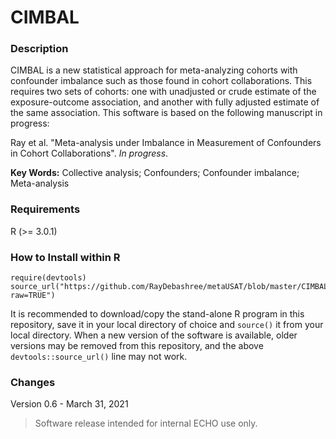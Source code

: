 # CIMBAL

### Description
CIMBAL is a new statistical approach for meta-analyzing cohorts with confounder imbalance such as those found in cohort collaborations. This requires two sets of cohorts: one with unadjusted or crude estimate of the exposure-outcome association, and another with fully adjusted estimate of the same association. This software is based on the following manuscript in progress: 

Ray et al. "Meta-analysis under Imbalance in Measurement of Confounders in Cohort Collaborations". *In progress*.

**Key Words:** Collective analysis; Confounders; Confounder imbalance; Meta-analysis

### Requirements
R (>= 3.0.1)


### How to Install within R
```{r}
require(devtools)
source_url("https://github.com/RayDebashree/metaUSAT/blob/master/CIMBAL_v0.6.R?raw=TRUE")
```
It is recommended to download/copy the stand-alone R program in this repository, save it in your local directory of choice and `source()` it from your local directory. When a new version of the software is available, older versions may be removed from this repository, and the above `devtools::source_url()` line may not work.


### Changes
Version 0.6 - March 31, 2021
> Software release intended for internal ECHO use only.
